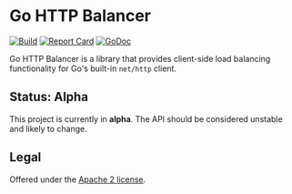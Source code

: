 # Go HTTP Balancer

[![Build](https://github.com/bufbuild/go-http-balancer/actions/workflows/ci.yaml/badge.svg?branch=main)](https://github.com/bufbuild/go-http-balancer/actions/workflows/ci.yaml)
[![Report Card](https://goreportcard.com/badge/github.com/bufbuild/go-http-balancer)](https://goreportcard.com/report/github.com/bufbuild/go-http-balancer)
[![GoDoc](https://pkg.go.dev/badge/github.com/bufbuild/go-http-balancer.svg)](https://pkg.go.dev/github.com/bufbuild/go-http-balancer)

Go HTTP Balancer is a library that provides client-side load balancing
functionality for Go's built-in `net/http` client.

## Status: Alpha

This project is currently in **alpha**. The API should be considered unstable and likely to change.

## Legal

Offered under the [Apache 2 license][badges_license].

[badges_license]: https://github.com/bufbuild/knit-go/blob/main/LICENSE
